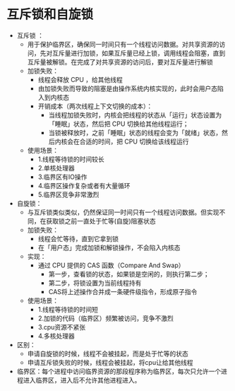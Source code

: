 # 互斥锁和自旋锁
  * 互斥锁 ：
    * 用于保护临界区，确保同一时间只有一个线程访问数据。对共享资源的访问，先对互斥量进行加锁，如果互斥量已经上锁，调用线程会阻塞，直到互斥量被解锁。在完成了对共享资源的访问后，要对互斥量进行解锁
    * 加锁失败：
      * 线程会释放 CPU ，给其他线程
      * 由加锁失败而导致的阻塞是由操作系统内核实现的，此时会用户态陷入到内核态
      * 开销成本（两次线程上下文切换的成本）：
        * 当线程加锁失败时，内核会把线程的状态从「运行」状态设置为「睡眠」状态，然后把 CPU 切换给其他线程运行；
        * 当锁被释放时，之前「睡眠」状态的线程会变为「就绪」状态，然后内核会在合适的时间，把 CPU 切换给该线程运行
    * 使用场景：
      * 1.线程等待锁的时间较长
      * 2.单核处理器
      * 3.临界区有IO操作
      * 4.临界区操作复杂或者有大量循环
      * 5.临界区竞争非常激烈
  * 自旋锁：
    * 与互斥锁类似类似，仍然保证同一时间只有一个线程访问数据。但实现不同，在获取锁之前一直处于忙等(自旋)阻塞状态
    * 加锁失败：
      * 线程会忙等待，直到它拿到锁
      * 在「用户态」完成加锁和解锁操作，不会陷入内核态
    * 实现：
      * 通过 CPU 提供的 CAS 函数（Compare And Swap）
        * 第一步，查看锁的状态，如果锁是空闲的，则执行第二步；
        * 第二步，将锁设置为当前线程持有
        * CAS将上述操作合并成一条硬件级指令，形成原子指令
    * 使用场景：
      * 1.线程等待锁的时间短
      * 2.加锁的代码（临界区）频繁被访问，竞争不激烈
      * 3.cpu资源不紧张
      * 4.多核处理器
  * 区别：
    * 申请自旋锁的时候，线程不会被挂起，而是处于忙等的状态
    * 申请互斥锁失败的时候，线程会被挂起，将cpu让给其他线程
  * 临界区：每个进程中访问临界资源的那段程序称为临界区，每次只允许一个进程进入临界区，进入后不允许其他进程进入。









